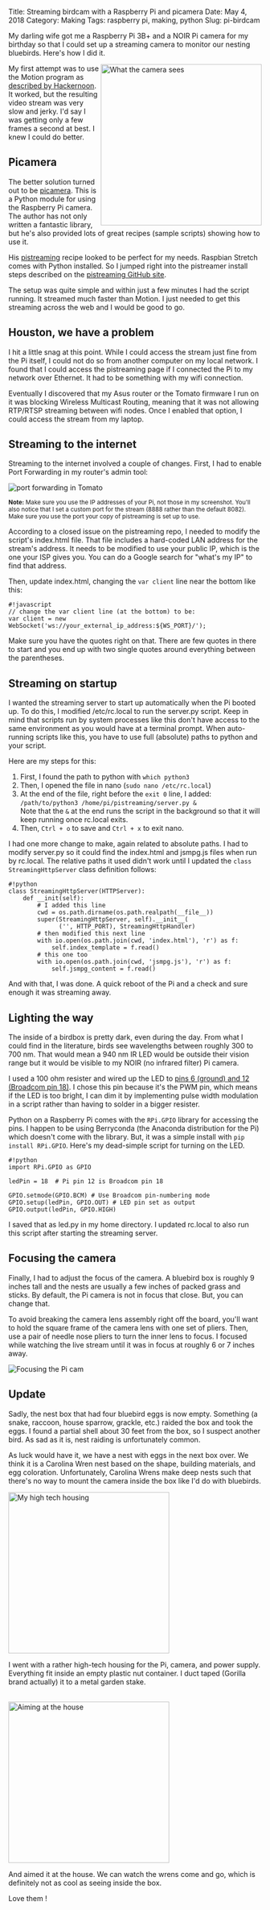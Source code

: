 Title: Streaming birdcam with a Raspberry Pi and picamera
Date: May 4, 2018
Category: Making
Tags: raspberry pi, making, python
Slug: pi-birdcam

My darling wife got me a Raspberry Pi 3B+ and a NOIR Pi camera for my birthday so that I could set up a streaming camera to monitor our nesting bluebirds. Here's how I did it.

<img src="../images/2018/what_the_camera_sees.png" width="320" align="right" title="What the camera sees">My first attempt was to use the Motion program as <a href="https://hackernoon.com/spy-your-pet-with-a-raspberry-pi-camera-server-e71bb74f79ea" target="_blank">described by Hackernoon</a>. It worked, but the resulting video stream was very slow and jerky. I'd say I was getting only a few frames a second at best. I knew I could do better.

## Picamera

The better solution turned out to be <a href="https://picamera.readthedocs.io" target="_blank">picamera</a>. This is a Python module for using the Raspberry Pi camera. The author has not only written a fantastic library, but he's also provided lots of great recipes (sample scripts) showing how to use it.

His <a href="https://github.com/waveform80/pistreaming/" target="_blank">pistreaming</a> recipe looked to be perfect for my needs. Raspbian Stretch comes with Python installed. So I jumped right into the pistreamer install steps described on the <a href="https://github.com/waveform80/pistreaming/" target="_blank">pistreaming GitHub site</a>.

The setup was quite simple and within just a few minutes I had the script running. It streamed much faster than Motion. I just needed to get this streaming across the web and I would be good to go.

## Houston, we have a problem

I hit a little snag at this point. While I could access the stream just fine from the Pi itself, I could not do so from another computer on my local network. I found that I could access the pistreaming page if I connected the Pi to my network over Ethernet. It had to be something with my wifi connection.

Eventually I discovered that my Asus router or the Tomato firmware I run on it was blocking Wireless Multicast Routing, meaning that it was not allowing RTP/RTSP streaming between wifi nodes. Once I enabled that option, I could access the stream from my laptop.

## Streaming to the internet

Streaming to the internet involved a couple of changes. First, I had to enable Port Forwarding in my router's admin tool:

![port forwarding in Tomato](../images/2018/portforwarding.png)

<small>**Note:** Make sure you use the IP addresses of your Pi, not those in my screenshot. You'll also notice that I set a custom port for the stream (8888 rather than the default 8082). Make sure you use the port your copy of pistreaming is set up to use.</small>

According to a closed issue on the pistreaming repo, I needed to modify the script's index.html file. That file includes a hard-coded LAN address for the stream's address. It needs to be modified to use your public IP, which is the one your ISP gives you. You can do a Google search for "what's my IP" to find that address.

Then, update index.html, changing the `var client` line near the bottom like this:

    #!javascript
    // change the var client line (at the bottom) to be:
    var client = new WebSocket('ws://your_external_ip_address:${WS_PORT}/');

Make sure you have the quotes right on that. There are few quotes in there to start and you end up with two single quotes around everything between the parentheses.

## Streaming on startup

I wanted the streaming server to start up automatically when the Pi booted up. To do this, I modified /etc/rc.local to run the server.py script. Keep in mind that scripts run by system processes like this don't have access to the same environment as you would have at a terminal prompt. When auto-running scripts like this, you have to use full (absolute) paths to python and your script.

Here are my steps for this:

1. First, I found the path to python with `which python3`
2. Then, I opened the file in nano (`sudo nano /etc/rc.local`)
3. At the end of the file, right before the `exit 0` line, I added:<br/>`/path/to/python3 /home/pi/pistreaming/server.py &`<br/> Note that the `&` at the end runs the script in the background so that it will keep running once rc.local exits.
4. Then, `Ctrl + o` to save and `Ctrl + x` to exit nano.

I had one more change to make, again related to absolute paths. I had to modify server.py so it could find the index.html and jsmpg.js files when run by rc.local. The relative paths it used didn't work until I updated the `class StreamingHttpServer` class definition follows:

    #!python
    class StreamingHttpServer(HTTPServer):
        def __init(self):
            # I added this line
            cwd = os.path.dirname(os.path.realpath(__file__))
            super(StreamingHttpServer, self).__init__(
                  ('', HTTP_PORT), StreamingHttpHandler)
            # then modified this next line
            with io.open(os.path.join(cwd, 'index.html'), 'r') as f:
                self.index_template = f.read()
            # this one too
            with io.open(os.path.join(cwd, 'jsmpg.js'), 'r') as f:
                self.jsmpg_content = f.read()

And with that, I was done. A quick reboot of the Pi and a check and sure enough it was streaming away.

## Lighting the way

The inside of a birdbox is pretty dark, even during the day. From what I could find in the literature, birds see wavelengths between roughly 300 to 700 nm. That would mean a 940 nm IR LED would be outside their vision range but it would be visible to my NOIR (no infrared filter) Pi camera.

I used a 100 ohm resister and wired up the LED to <a href="https://pinout.xyz/" target="_blank">pins 6 (ground) and 12 (Broadcom pin 18)</a>. I chose this pin because it's the PWM pin, which means if the LED is too bright, I can dim it by implementing pulse width modulation in a script rather than having to solder in a bigger resister.

Python on a Raspberry Pi comes with the `RPi.GPIO` library for accessing the pins. I happen to be using Berryconda (the Anaconda distribution for the Pi) which doesn't come with the library. But, it was a simple install with `pip install RPi.GPIO`. Here's my dead-simple script for turning on the LED.

    #!python
    import RPi.GPIO as GPIO
    
    ledPin = 18  # Pi pin 12 is Broadcom pin 18
    
    GPIO.setmode(GPIO.BCM) # Use Broadcom pin-numbering mode
    GPIO.setup(ledPin, GPIO.OUT) # LED pin set as output
    GPIO.output(ledPin, GPIO.HIGH)

I saved that as led.py in my home directory. I updated rc.local to also run this script after starting the streaming server.

## Focusing the camera

Finally, I had to adjust the focus of the camera. A bluebird box is roughly 9 inches tall and the nests are usually a few inches of packed grass and sticks. By default, the Pi camera is not in focus that close. But, you can change that.

To avoid breaking the camera lens assembly right off the board, you'll want to hold the square frame of the camera lens with one set of pliers. Then, use a pair of needle nose pliers to turn the inner lens to focus. I focused while watching the live stream until it was in focus at roughly 6 or 7 inches away. 

![Focusing the Pi cam](../images/2018/focusing_pi_camera.jpg)

## Update

Sadly, the nest box that had four bluebird eggs is now empty. Something (a snake, raccoon, house sparrow, grackle, etc.) raided the box and took the eggs. I found a partial shell about 30 feet from the box, so I suspect another bird. As sad as it is, nest raiding is unfortunately common. 

As luck would have it, we have a nest with eggs in the next box over. We think it is a Carolina Wren nest based on the shape, building materials, and egg coloration. Unfortunately, Carolina Wrens make deep nests such that there's no way to mount the camera inside the box like I'd do with bluebirds. 

<img src="../images/2018/camera_housing.jpg" width="320" title="My high tech housing">
<br/>

I went with a rather high-tech housing for the Pi, camera, and power supply. Everything fit inside an empty plastic nut container. I duct taped (Gorilla brand actually) it to a metal garden stake.

<br/>
<img src="../images/2018/camera_aiming.jpg" width="320" title="Aiming at the house">

And aimed it at the house. We can watch the wrens come and go, which is definitely not as cool as seeing inside the box.

Love them <i class="fa fa-twitter blue"></i>!